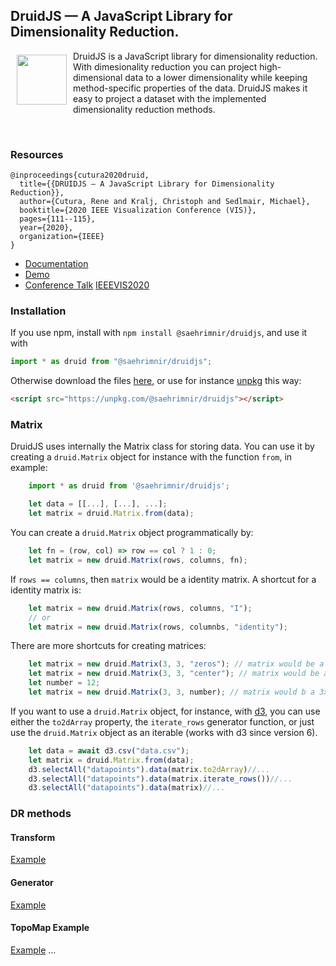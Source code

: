 ## DruidJS — A JavaScript Library for Dimensionality Reduction.

<a href="#"><img src="icon.svg" width=80 align="left" hspace="10" vspace="6"></a>

DruidJS is a JavaScript library for dimensionality reduction. 
With dimesionality reduction you can project high-dimensional data to a lower dimensionality while keeping method-specific properties of the data.
DruidJS makes it easy to project a dataset with the implemented dimensionality reduction methods.

<br>

### Resources
```
@inproceedings{cutura2020druid,
  title={{DRUIDJS — A JavaScript Library for Dimensionality Reduction}},
  author={Cutura, Rene and Kralj, Christoph and Sedlmair, Michael},
  booktitle={2020 IEEE Visualization Conference (VIS)},
  pages={111--115},
  year={2020},
  organization={IEEE}
}
```

- [Documentation](https://saehm.github.io/DruidJS/index.html) 
- [Demo](https://renecutura.eu/druid_demo)
- [Conference Talk](https://youtu.be/bi6FfsWV_9k?t=2463) [IEEEVIS2020](http://ieeevis.org/year/2020/welcome)

### Installation
If you use npm, install with `npm install @saehrimnir/druidjs`, and use it with
```js
import * as druid from "@saehrimnir/druidjs";
```

Otherwise download the files [here](https://github.com/saehm/DruidJS/releases/latest), or use for instance [unpkg](https://unpkg.com/@saehrimnir/druidjs) this way:

```html
<script src="https://unpkg.com/@saehrimnir/druidjs"></script>
```

### Matrix
DruidJS uses internally the Matrix class for storing data. You can use it by creating a `druid.Matrix` object for instance with the function `from`, in example:
```js
    import * as druid from '@saehrimnir/druidjs';

    let data = [[...], [...], ...];
    let matrix = druid.Matrix.from(data);
```
You can create a `druid.Matrix` object programmatically by:
```js
    let fn = (row, col) => row == col ? 1 : 0;
    let matrix = new druid.Matrix(rows, columns, fn);
```
If `rows == columns`, then `matrix` would be a identity matrix.
A shortcut for a identity matrix is:
```js
    let matrix = new druid.Matrix(rows, columns, "I");
    // or
    let matrix = new druid.Matrix(rows, columnbs, "identity");
```
There are more shortcuts for creating matrices:
```js
    let matrix = new druid.Matrix(3, 3, "zeros"); // matrix would be a 3x3 matrix with zeroes
    let matrix = new druid.Matrix(3, 3, "center"); // matrix would be a 3x3 center matrix;
    let number = 12;
    let matrix = new druid.Matrix(3, 3, number); // matrix would b a 3x3 matrix filled with 'number'
```

If you want to use a `druid.Matrix` object, for instance, with [d3](https://d3js.org), you can use either the `to2dArray` property, the `iterate_rows` generator function, or just use the `druid.Matrix` object as an iterable (works with d3 since version 6).
```js
    let data = await d3.csv("data.csv");
    let matrix = druid.Matrix.from(data);
    d3.selectAll("datapoints").data(matrix.to2dArray)//...
    d3.selectAll("datapoints").data(matrix.iterate_rows())//...
    d3.selectAll("datapoints").data(matrix)//...
```
### DR methods

#### Transform
[Example](https://observablehq.com/@saehrimnir/hello-druidjs)

#### Generator
[Example](https://observablehq.com/@saehrimnir/hello-druidjs/2)

#### TopoMap Example
[Example](https://observablehq.com/@saehrimnir/topomap)
...

